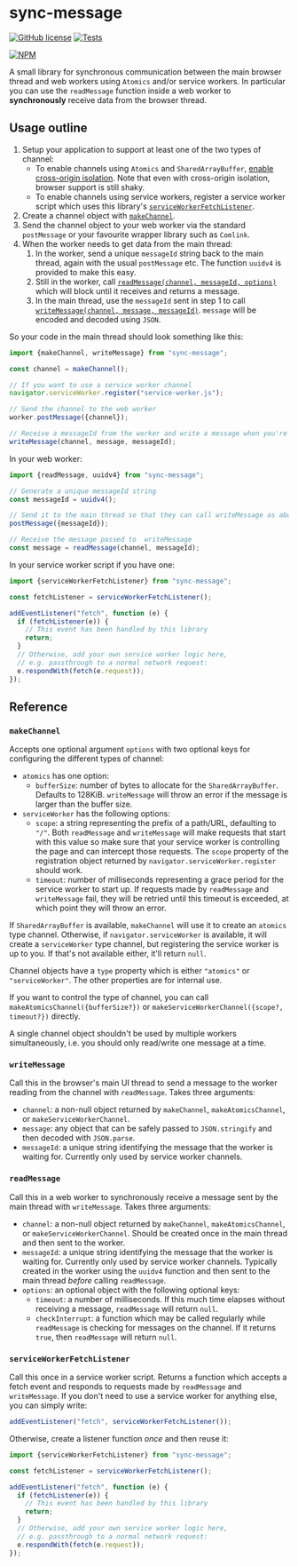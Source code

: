 # sync-message

[![GitHub license](https://img.shields.io/github/license/alexmojaki/sync-message?style=flat)](https://github.com/alexmojaki/sync-message/blob/master/LICENSE) [![Tests](https://github.com/alexmojaki/sync-message/workflows/CI/badge.svg)](https://github.com/alexmojaki/sync-message/actions)

[![NPM](https://nodei.co/npm/sync-message.png)](https://npmjs.org/package/sync-message)

A small library for synchronous communication between the main browser thread and web workers using `Atomics` and/or service workers. In particular you can use the `readMessage` function inside a web worker to **synchronously** receive data from the browser thread.

## Usage outline

1. Setup your application to support at least one of the two types of channel:
   - To enable channels using `Atomics` and `SharedArrayBuffer`, [enable cross-origin isolation](https://web.dev/cross-origin-isolation-guide/#enable-cross-origin-isolation). Note that even with cross-origin isolation, browser support is still shaky.
   - To enable channels using service workers, register a service worker script which uses this library's [`serviceWorkerFetchListener`](#serviceworkerfetchlistener).
2. Create a channel object with [`makeChannel`](#makechannel).
3. Send the channel object to your web worker via the standard `postMessage` or your favourite wrapper library such as `Comlink`.
4. When the worker needs to get data from the main thread:
   1. In the worker, send a unique `messageId` string back to the main thread, again with the usual `postMessage` etc. The function `uuidv4` is provided to make this easy.
   2. Still in the worker, call [`readMessage(channel, messageId, options)`](#readmessage) which will block until it receives and returns a message.
   3. In the main thread, use the `messageId` sent in step 1 to call [`writeMessage(channel, message, messageId)`](#writemessage). `message` will be encoded and decoded using `JSON`.

So your code in the main thread should look something like this:

```js
import {makeChannel, writeMessage} from "sync-message";

const channel = makeChannel();

// If you want to use a service worker channel
navigator.serviceWorker.register("service-worker.js");

// Send the channel to the web worker
worker.postMessage({channel});

// Receive a messageId from the worker and write a message when you're ready
writeMessage(channel, message, messageId);
```

In your web worker:

```js
import {readMessage, uuidv4} from "sync-message";

// Generate a unique messageId string
const messageId = uuidv4();

// Send it to the main thread so that they can call writeMessage as above
postMessage({messageId});

// Receive the message passed to  writeMessage
const message = readMessage(channel, messageId);
```

In your service worker script if you have one:

```js
import {serviceWorkerFetchListener} from "sync-message";

const fetchListener = serviceWorkerFetchListener();

addEventListener("fetch", function (e) {
  if (fetchListener(e)) {
    // This event has been handled by this library
    return;
  }
  // Otherwise, add your own service worker logic here,
  // e.g. passthrough to a normal network request:
  e.respondWith(fetch(e.request));
});
```

## Reference

### `makeChannel`

Accepts one optional argument `options` with two optional keys for configuring the different types of channel:

- `atomics` has one option:
  - `bufferSize`: number of bytes to allocate for the `SharedArrayBuffer`. Defaults to 128KiB. `writeMessage` will throw an error if the message is larger than the buffer size.
- `serviceWorker` has the following options:
  - `scope`: a string representing the prefix of a path/URL, defaulting to `"/"`. Both `readMessage` and `writeMessage` will make requests that start with this value so make sure that your service worker is controlling the page and can intercept those requests. The `scope` property of the registration object returned by `navigator.serviceWorker.register` should work.
  - `timeout`: number of milliseconds representing a grace period for the service worker to start up. If requests made by `readMessage` and `writeMessage` fail, they will be retried until this timeout is exceeded, at which point they will throw an error.

If `SharedArrayBuffer` is available, `makeChannel` will use it to create an `atomics` type channel. Otherwise, if `navigator.serviceWorker` is available, it will create a `serviceWorker` type channel, but registering the service worker is up to you. If that's not available either, it'll return `null`.

Channel objects have a `type` property which is either `"atomics"` or `"serviceWorker"`. The other properties are for internal use.

If you want to control the type of channel, you can call `makeAtomicsChannel({bufferSize?})` or `makeServiceWorkerChannel({scope?, timeout?})` directly.

A single channel object shouldn't be used by multiple workers simultaneously, i.e. you should only read/write one message at a time.

### `writeMessage`

Call this in the browser's main UI thread to send a message to the worker reading from the channel with `readMessage`. Takes three arguments:

- `channel`: a non-null object returned by `makeChannel`, `makeAtomicsChannel`, or `makeServiceWorkerChannel`.
- `message`: any object that can be safely passed to `JSON.stringify` and then decoded with `JSON.parse`.
- `messageId`: a unique string identifying the message that the worker is waiting for. Currently only used by service worker channels.

### `readMessage`

Call this in a web worker to synchronously receive a message sent by the main thread with `writeMessage`. Takes three arguments:

- `channel`: a non-null object returned by `makeChannel`, `makeAtomicsChannel`, or `makeServiceWorkerChannel`. Should be created once in the main thread and then sent to the worker.
- `messageId`: a unique string identifying the message that the worker is waiting for. Currently only used by service worker channels. Typically created in the worker using the `uuidv4` function and then sent to the main thread *before* calling `readMessage`.
- `options`: an optional object with the following optional keys:
  - `timeout`: a number of milliseconds. If this much time elapses without receiving a message, `readMessage` will return `null`.
  - `checkInterrupt`: a function which may be called regularly while `readMessage` is checking for messages on the channel. If it returns `true`, then `readMessage` will return `null`.

### `serviceWorkerFetchListener`

Call this once in a service worker script. Returns a function which accepts a fetch event and responds to requests made by `readMessage` and `writeMessage`. If you don't need to use a service worker for anything else, you can simply write:

```js
addEventListener("fetch", serviceWorkerFetchListener());
```

Otherwise, create a listener function *once* and then reuse it:

```js
import {serviceWorkerFetchListener} from "sync-message";

const fetchListener = serviceWorkerFetchListener();

addEventListener("fetch", function (e) {
  if (fetchListener(e)) {
    // This event has been handled by this library
    return;
  }
  // Otherwise, add your own service worker logic here,
  // e.g. passthrough to a normal network request:
  e.respondWith(fetch(e.request));
});
```
